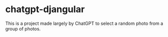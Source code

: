 # chatgpt-djangular
This is a project made largely by ChatGPT to select a random photo from a group of photos.

